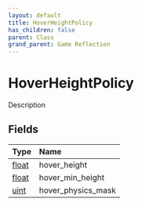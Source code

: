 ```yaml
---
layout: default
title: HoverHeightPolicy
has_children: false
parent: Class
grand_parent: Game Reflection
---
```

# HoverHeightPolicy
Description 

## Fields
| Type | Name |
|:-------------|:--------------|
| [float](/game-reflection/components/float.md) | hover_height |
| [float](/game-reflection/components/float.md) | hover_min_height |
| [uint](/game-reflection/components/uint.md) | hover_physics_mask |
